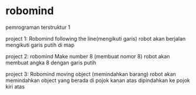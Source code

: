 # robomind
pemrograman terstruktur 1

project 1: Robomind following the line(mengikuti garis)
robot akan berjalan mengikuti garis putih di map

project 2: robomind Make number 8 (membuat nomor 8)
robot akan membuat angka 8 dengan garis putih

project 3: Robomind moving object (memindahkan barang)
robot akan memindahkan object yang berada di pojok kanan atas dipindahkan ke pojok kiri atas
